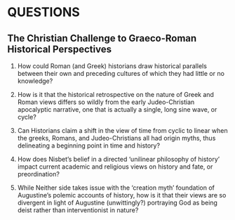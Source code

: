 # **QUESTIONS**
## The Christian Challenge to Graeco-Roman Historical Perspectives

1.	How could Roman (and Greek) historians draw historical parallels between their own and preceding cultures of which they had little or no knowledge?

2.	How is it that the historical retrospective on the nature of Greek and Roman views differs so wildly from the early Judeo-Christian apocalyptic narrative, one that is actually a single, long sine wave, or cycle?

3.	Can Historians claim a shift in the view of time from cyclic to linear when the greeks, Romans, and Judeo-Christians all had origin myths, thus delineating a beginning point in time and history?

4.	How does Nisbet’s belief in a directed ‘unilinear philosophy of history’ impact current academic and religious views on history and fate, or preordination?

5.	While Neither side takes issue with the ‘creation myth’ foundation of Augustine’s polemic accounts of history, how is it that their views are so divergent in light of Augustine (unwittingly?) portraying God as being deist rather than interventionist in nature?
